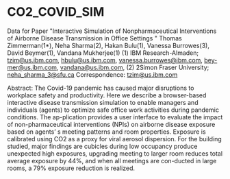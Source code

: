 # CO2_COVID_SIM
Data for Paper "Interactive Simulation of Nonpharmaceutical Interventions of  Airborne Disease Transmission in Office Settings "
Thomas Zimmerman(1*), Neha Sharma(2), Hakan Bulu(1), Vanessa Burrowes(3), David Beymer(1), Vandana Mukherjee(1)
(1) IBM Research-Almaden; tzim@us.ibm.com, hbulu@us.ibm.com, vanessa.burrowes@ibm.com, bey-mer@us.ibm.com, vandana@us.ibm.com, 
(2) 2Simon Fraser University; neha_sharma_3@sfu.ca
Correspondence: tzim@us.ibm.com

Abstract: The Covid-19 pandemic has caused major disruptions to workplace safety and productivity. Here we describe a browser-based interactive disease transmission simulation to enable managers and individuals (agents) to optimize safe office work activities during pandemic conditions. The ap-plication provides a user interface to evaluate the impact of non-pharmaceutical interventions (NPIs) on airborne disease exposure based on agents’ s meeting patterns and room properties. Exposure is calibrated using CO2 as a proxy for viral aerosol dispersion. For the building studied, major findings are cubicles during low occupancy produce unexpected high exposures, upgrading meeting to larger room reduces total average exposure by 44%, and when all meetings are con-ducted in large rooms, a 79% exposure reduction is realized.

